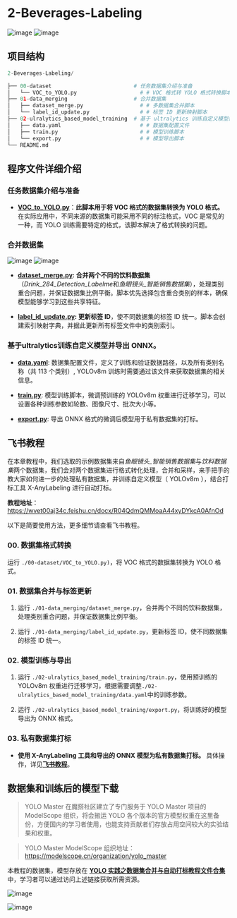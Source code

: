# 2-Beverages-Labeling
![image](https://github.com/user-attachments/assets/3f46b897-1fee-4ac3-8a2f-92538ba60e32)
![image](https://github.com/user-attachments/assets/6ec7848b-fb39-4087-9c86-c5b577fd2a25)


## 项目结构
```python
2-Beverages-Labeling/

├── 00-dataset                          # 任务数据集介绍与准备
│   └── VOC_to_YOLO.py                    # # VOC 格式转 YOLO 格式转换脚本
├── 01-data_merging                     # 合并数据集
│   ├── dataset_merge.py                  # # 多数据集合并脚本
│   └── label_id_update.py                # # 标签 ID 更新映射脚本 
├── 02-ulralytics_based_model_training  # 基于 ultralytics 训练自定义模型使用 X-AnyLabeling 和微调后的模型为私有数据集打标
│   ├── data.yaml                         # # 数据集配置文件
│   ├── train.py                          # # 模型训练脚本
│   └── export.py                         # # 模型导出脚本
└── README.md
```


## 程序文件详细介绍

### 任务数据集介绍与准备

- **[VOC_to_YOLO.py](./00-dataset/VOC_to_YOLO.py)**：**此脚本用于将 VOC 格式的数据集转换为 YOLO 格式。** 在实际应用中，不同来源的数据集可能采用不同的标注格式，VOC 是常见的一种，而 YOLO 训练需要特定的格式，该脚本解决了格式转换的问题。

### 合并数据集

![image](https://github.com/user-attachments/assets/06e117c5-c651-43fa-bdad-60c97e3bb147)
![image](https://github.com/user-attachments/assets/7e5801a9-fe8f-4ce2-b890-76882276e750)


- **[dataset_merge.py](./01-data_merging/dataset_merge.py): 合并两个不同的饮料数据集**（*Drink_284_Detection_Labelme*和*鱼眼镜头_智能销售数据集*），处理类别重合问题，并保证数据集比例平衡。脚本优先选择包含重合类别的样本，确保模型能够学习到这些共享特征。

- **[label_id_update.py](./01-data_merging/label_id_update.py): 更新标签 ID**，使不同数据集的标签 ID 统一。脚本会创建索引映射字典，并据此更新所有标签文件中的类别索引。

### 基于ultralytics训练自定义模型并导出 ONNX。

- **[data.yaml](./02-ulralytics_based_model_training/data.yaml)**: 数据集配置文件，定义了训练和验证数据路径，以及所有类别名称（共 113 个类别）, YOLOv8m 训练时需要通过该文件来获取数据集的相关信息。

- **[train.py](./02-ulralytics_based_model_training/train.py)**: 模型训练脚本，微调预训练的 YOLOv8m 权重进行迁移学习，可以设置各种训练参数如轮数、图像尺寸、批次大小等。

- **[export.py](./02-ulralytics_based_model_training/export.py)**: 导出 ONNX 格式的微调后模型用于私有数据集的打标。

## 飞书教程

在本章教程中，我们选取的示例数据集来自*鱼眼镜头_智能销售数据集*与*饮料数据集*两个数据集，我们会对两个数据集进行格式转化处理，合并和采样，来手把手的教大家如何进一步的处理私有数据集，并训练自定义模型（ YOLOv8m ），结合打标工具 X-AnyLabeling 进行自动打标。


**教程地址**：https://wvet00aj34c.feishu.cn/docx/R04QdmQMMoaA44xyDYkcA0AfnOd

以下是简要使用方法，更多细节请查看飞书教程。

### 00. 数据集格式转换

运行 `./00-dataset/VOC_to_YOLO.py)`，将 VOC 格式的数据集转换为 YOLO 格式。

### 01. 数据集合并与标签更新

1. 运行 `./01-data_merging/dataset_merge.py`，合并两个不同的饮料数据集，处理类别重合问题，并保证数据集比例平衡。

2. 运行 `./01-data_merging/label_id_update.py`，更新标签 ID，使不同数据集的标签 ID 统一。

### 02. 模型训练与导出

1. 运行 `./02-ulralytics_based_model_training/train.py`，使用预训练的 YOLOv8m 权重进行迁移学习，根据需要调整`./02-ulralytics_based_model_training/data.yaml`中的训练参数。

2. 运行 `./02-ulralytics_based_model_training/export.py`，将训练好的模型导出为 ONNX 格式。

### 03. 私有数据集打标

- **使用 X-AnyLabeling 工具和导出的 ONNX 模型为私有数据集打标。** 具体操作，详见[**飞书教程**](https://wvet00aj34c.feishu.cn/docx/R04QdmQMMoaA44xyDYkcA0AfnOd)。

## 数据集和训练后的模型下载

> YOLO Master 在魔搭社区建立了专门服务于 YOLO Master 项目的 ModelScope 组织，将会搬运 YOLO 各个版本的官方模型权重在这里备份，方便国内的学习者使用，也能支持贡献者们存放占用空间较大的实验结果和权重。

> YOLO Master ModelScope 组织地址：https://modelscope.cn/organization/yolo_master

本教程的数据集，模型存放在 **[YOLO 实践之数据集合并与自动打标教程文件合集](https://www.modelscope.cn/collections/YOLO-shijianzhishujujihebingyuzi-54143625553f44)** 中，学习者可以通过访问上述链接获取所需资源。

![image](https://github.com/user-attachments/assets/f039c2c6-c642-4ce2-a13e-0f57ad7c70d2)

![image](https://github.com/user-attachments/assets/847bec8e-c842-4a33-83a4-f5e52c03f8be)



